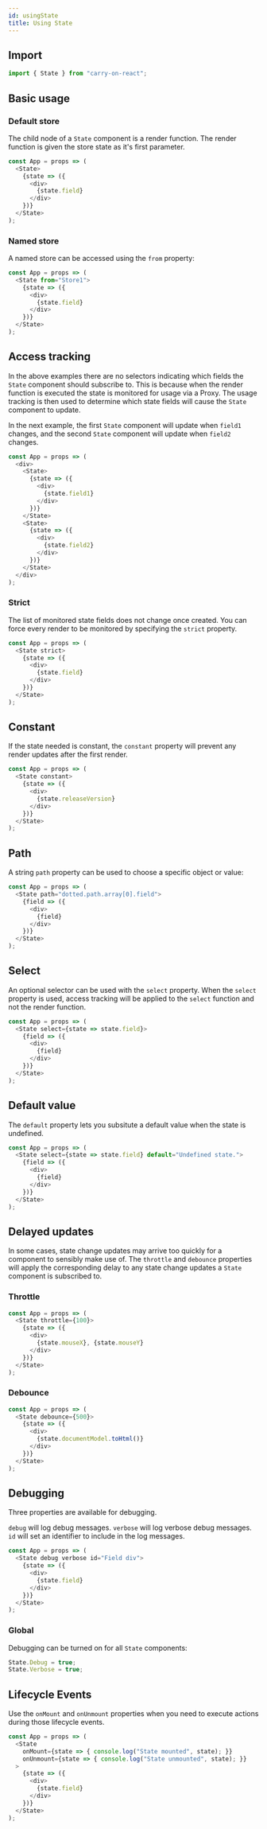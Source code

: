 ```yaml
---
id: usingState
title: Using State
---
```


## Import

```JavaScript
import { State } from "carry-on-react";
```

## Basic usage

### Default store

The child node of a `State` component is a render function.  The render function
is given the store state as it's first parameter.

```JavaScript
const App = props => (
  <State>
    {state => ({
      <div>
        {state.field}
      </div>
    })}
  </State>
);

```

### Named store

A named store can be accessed using the `from` property:

```JavaScript
const App = props => (
  <State from="Store1">
    {state => ({
      <div>
        {state.field}
      </div>
    })}
  </State>
);

```

## Access tracking

In the above examples there are no selectors indicating which fields the `State` 
component should subscribe to.  This is because when the render function is 
executed the state is monitored for usage via a Proxy.  The usage tracking is 
then used to determine which state fields will cause the `State` component to 
update.

In the next example, the first `State` component will update when `field1`
changes, and the second `State` component will update when `field2` changes.

```JavaScript
const App = props => (
  <div>
    <State>
      {state => ({
        <div>
          {state.field1}
        </div>
      })}
    </State>
    <State>
      {state => ({
        <div>
          {state.field2}
        </div>
      })}
    </State>
  </div>
);
```

### Strict

The list of monitored state fields does not change once created.  You can force
every render to be monitored by specifying the `strict` property.

```JavaScript
const App = props => (
  <State strict>
    {state => ({
      <div>
        {state.field}
      </div>
    })}
  </State>
);
```

## Constant

If the state needed is constant, the `constant` property will prevent any 
render updates after the first render.

```JavaScript
const App = props => (
  <State constant>
    {state => ({
      <div>
        {state.releaseVersion}
      </div>
    })}
  </State>
);
```

## Path

A string `path` property can be used to choose a specific object or value:

```JavaScript
const App = props => (
  <State path="dotted.path.array[0].field">
    {field => ({
      <div>
        {field}
      </div>
    })}
  </State>
);
```

## Select

An optional selector can be used with the `select` property.  When the `select`
property is used, access tracking will be applied to the `select` function and
not the render function.

```JavaScript
const App = props => (
  <State select={state => state.field}>
    {field => ({
      <div>
        {field}
      </div>
    })}
  </State>
);
```

## Default value

The `default` property lets you subsitute a default value when the state is
undefined.

```JavaScript
const App = props => (
  <State select={state => state.field} default="Undefined state.">
    {field => ({
      <div>
        {field}
      </div>
    })}
  </State>
);
```

## Delayed updates

In some cases, state change updates may arrive too quickly for a component to
sensibly make use of.  The `throttle` and `debounce` properties will apply the
corresponding delay to any state change updates a `State` component is
subscribed to.

### Throttle

```JavaScript
const App = props => (
  <State throttle={100}>
    {state => ({
      <div>
        {state.mouseX}, {state.mouseY}
      </div>
    })}
  </State>
);
```

### Debounce

```JavaScript
const App = props => (
  <State debounce={500}>
    {state => ({
      <div>
        {state.documentModel.toHtml()}
      </div>
    })}
  </State>
);
```

## Debugging

Three properties are available for debugging.

`debug` will log debug messages.
`verbose` will log verbose debug messages.
`id` will set an identifier to include in the log messages.

```JavaScript
const App = props => (
  <State debug verbose id="Field div">
    {state => ({
      <div>
        {state.field}
      </div>
    })}
  </State>
);
```

### Global

Debugging can be turned on for all `State` components:

```JavaScript
State.Debug = true;
State.Verbose = true;
```

## Lifecycle Events

Use the `onMount` and `onUnmount` properties when you need to execute
actions during those lifecycle events.

```JavaScript
const App = props => (
  <State
    onMount={state => { console.log("State mounted", state); }}
    onUnmount={state => { console.log("State unmounted", state); }}
  >
    {state => ({
      <div>
        {state.field}
      </div>
    })}
  </State>
);

```


